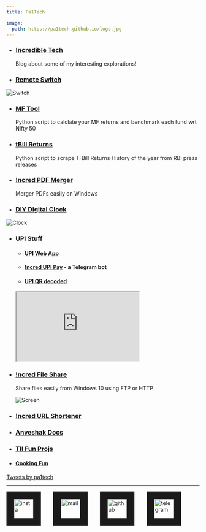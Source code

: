 ```yaml
---
title: Pa1Tech

image:
  path: https://pa1tech.github.io/logo.jpg
---
```


<head>
	<meta property="twitter:card" content="summary" />
	<meta property="twitter:title" content="Pa1Tech" />
	<meta property="twitter:image" content="https://pa1tech.github.io/logo.jpg" />
	<meta property="twitter:site" content="https://pa1tech.github.io/" />	
</head>

* ### <a href="https://pa1tech.github.io/blog/" target="_blank">!ncredible Tech</a>
	Blog about some of my interesting explorations!

* ### <a href="https://pa1tech.github.io/remoteSwitch/" target="_blank">Remote Switch</a>
![Switch](https://pa1tech.github.io/remoteSwitch/assets/gg.png "Switch")

* ### <a href="https://github.com/pa1tech/MFtool" target="_blank">MF Tool</a>
	Python script to calclate your MF returns and benchmark each fund wrt Nifty 50

* ### <a href="https://github.com/pa1tech/tbillReturns" target="_blank">tBill Returns</a>
	Python script to scrape T-Bill Returns History of the year from RBI press releases

* ### <a href="https://github.com/pa1tech/incred_pdfMerger/releases" target="_blank">!ncred PDF Merger</a>
	Merger PDFs easily on Windows 

* ### <a href="https://pa1tech.github.io/DIY-Digital-Clock/" target="_blank">DIY Digital Clock</a>
![Clock](https://pa1tech.github.io/DIY-Digital-Clock/media/ver2_1.jpg "Clock")

* ### UPI Stuff
	* #### <a href="https://github.com/pa1tech/upi" target="_blank">UPI Web App</a>

	* #### <a href="https://telegram.me/incred_upibot" target="_blank">!ncred UPI Pay</a> - a Telegram bot

	* #### <a href="https://youtu.be/qXvwXBQ5YGM" target="_blank">UPI QR decoded</a>

	<iframe width="320" height="180" src="https://www.youtube.com/embed/qXvwXBQ5YGM" allowfullscreen="true"></iframe>

* ### <a href="https://github.com/pa1tech/incred_file_share/releases" target="_blank">!ncred File Share</a>
	Share files easily from Windows 10 using FTP or HTTP

	![Screen](https://user-images.githubusercontent.com/33928427/213916807-a62b16b8-05ec-4e7d-8b05-e24afd3fc704.png)

* ### <a href="https://telegram.me/incred_urlbot" target="_blank">!ncred URL Shortener</a> 

<!-- * ### <a href="https://pa1tech.github.io/tax_regime/" target="_blank">Tax Regime Comparision for FY 2020-21</a> -->

* ### <a href="https://pa1tech.github.io/anveshak/" target="_blank">Anveshak Docs</a>
* ### <a href="https://github.com/pa1tech/tii/" target="_blank">TII Fun Projs</a>

* #### <a href="https://www.youtube.com/playlist?list=PLVJjzyMTH9lJVxrVWx3xViB_EVAl2jqXx" target="_blank">Cooking Fun</a>

<a class="twitter-timeline" data-width="500" data-height="500" data-dnt="true" href="https://twitter.com/pa1tech?ref_src=twsrc%5Etfw">Tweets by pa1tech</a> <script async src="https://platform.twitter.com/widgets.js" charset="utf-8"></script>

***

<a href="https://twitter.com/pa1tech/
" target="_blank"><img src="https://cdn2.iconfinder.com/data/icons/social-media-2285/512/1_Twitter3_colored_svg-128.png" 
alt="insta" width="50" height="50" border="20" /></a>&emsp;&emsp;
<a href="mailto:pa1tech411@gmail.com
" target="_blank"><img src="https://cdn1.iconfinder.com/data/icons/unigrid-bluetone-multimedia-vol-4/60/020_169_mail_email_envelope_message-128.png" 
alt="mail" width="50" height="50" border="20" /></a>&emsp;&emsp;
<a href="https://github.com/pa1tech/
" target="_blank"><img src="https://cdn0.iconfinder.com/data/icons/octicons/1024/mark-github-128.png" 
alt="github" width="50" height="50" border="20" /></a>&emsp;&emsp;
<a href="https://telegram.me/pa1tech/
" target="_blank"><img src="https://cdn3.iconfinder.com/data/icons/social-icons-33/512/Telegram-128.png" 
alt="telegram" width="50" height="50" border="20" /></a>

